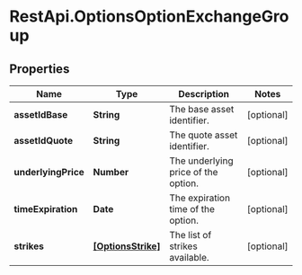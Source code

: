 # RestApi.OptionsOptionExchangeGroup

## Properties

Name | Type | Description | Notes
------------ | ------------- | ------------- | -------------
**assetIdBase** | **String** | The base asset identifier. | [optional] 
**assetIdQuote** | **String** | The quote asset identifier. | [optional] 
**underlyingPrice** | **Number** | The underlying price of the option. | [optional] 
**timeExpiration** | **Date** | The expiration time of the option. | [optional] 
**strikes** | [**[OptionsStrike]**](OptionsStrike.md) | The list of strikes available. | [optional] 



